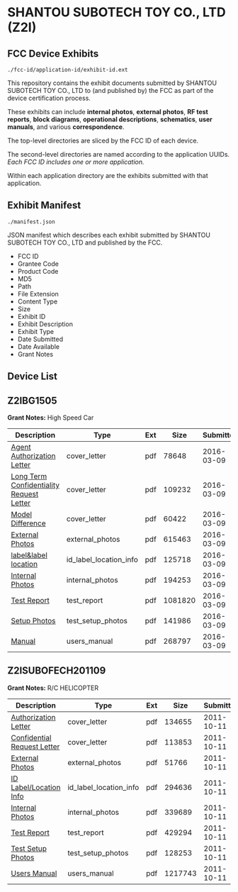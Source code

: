 # SHANTOU SUBOTECH TOY CO., LTD (Z2I)
## FCC Device Exhibits

```
./fcc-id/application-id/exhibit-id.ext
```

This repository contains the exhibit documents submitted by SHANTOU SUBOTECH TOY CO., LTD to (and published by) the FCC as part of the device certification process.

These exhibits can include **internal photos**, **external photos**, **RF test reports**, **block diagrams**, **operational descriptions**, **schematics**, **user manuals**, and various **correspondence**.

The top-level directories are sliced by the FCC ID of each device.

The second-level directories are named according to the application UUIDs. *Each FCC ID includes one or more application.*

Within each application directory are the exhibits submitted with that application. 

## Exhibit Manifest

```
./manifest.json
```

JSON manifest which describes each exhibit submitted by SHANTOU SUBOTECH TOY CO., LTD and published by the FCC.

- FCC ID
- Grantee Code
- Product Code
- MD5
- Path
- File Extension
- Content Type
- Size
- Exhibit ID
- Exhibit Description
- Exhibit Type
- Date Submitted
- Date Available
- Grant Notes

## Device List
## Z2IBG1505
**Grant Notes:** High Speed Car

| Description | Type | Ext | Size | Submitted | Available |
| ----------- | ---- | --- | ---- | --------- | --------- |
| [Agent Authorization Letter](Z2IBG1505/eae49b3a2adb6d843bf0b929674fe275/2923650.pdf) | cover_letter | pdf | 78648 | 2016-03-09 | 2016-03-09 |
| [Long Term Confidentiality Request Letter](Z2IBG1505/eae49b3a2adb6d843bf0b929674fe275/2923656.pdf) | cover_letter | pdf | 109232 | 2016-03-09 | 2016-03-09 |
| [Model Difference](Z2IBG1505/eae49b3a2adb6d843bf0b929674fe275/2923658.pdf) | cover_letter | pdf | 60422 | 2016-03-09 | 2016-03-09 |
| [External Photos](Z2IBG1505/eae49b3a2adb6d843bf0b929674fe275/2923653.pdf) | external_photos | pdf | 615463 | 2016-03-09 | 2016-03-09 |
| [label&label location](Z2IBG1505/eae49b3a2adb6d843bf0b929674fe275/2923655.pdf) | id_label_location_info | pdf | 125718 | 2016-03-09 | 2016-03-09 |
| [Internal Photos](Z2IBG1505/eae49b3a2adb6d843bf0b929674fe275/2923654.pdf) | internal_photos | pdf | 194253 | 2016-03-09 | 2016-03-09 |
| [Test Report](Z2IBG1505/eae49b3a2adb6d843bf0b929674fe275/2923651.pdf) | test_report | pdf | 1081820 | 2016-03-09 | 2016-03-09 |
| [Setup Photos](Z2IBG1505/eae49b3a2adb6d843bf0b929674fe275/2923661.pdf) | test_setup_photos | pdf | 141986 | 2016-03-09 | 2016-03-09 |
| [Manual](Z2IBG1505/eae49b3a2adb6d843bf0b929674fe275/2923657.pdf) | users_manual | pdf | 268797 | 2016-03-09 | 2016-03-09 |
## Z2ISUBOFECH201109
**Grant Notes:** R/C HELICOPTER

| Description | Type | Ext | Size | Submitted | Available |
| ----------- | ---- | --- | ---- | --------- | --------- |
| [Authorization Letter](Z2ISUBOFECH201109/e1aa12ad7ad695d57e15a3a6b00c7db4/1558674.pdf) | cover_letter | pdf | 134655 | 2011-10-11 | 2011-10-11 |
| [Confidential Request Letter](Z2ISUBOFECH201109/e1aa12ad7ad695d57e15a3a6b00c7db4/1558675.pdf) | cover_letter | pdf | 113853 | 2011-10-11 | 2011-10-11 |
| [External Photos](Z2ISUBOFECH201109/e1aa12ad7ad695d57e15a3a6b00c7db4/1558677.pdf) | external_photos | pdf | 51766 | 2011-10-11 | 2011-10-11 |
| [ID Label/Location Info](Z2ISUBOFECH201109/e1aa12ad7ad695d57e15a3a6b00c7db4/1558678.pdf) | id_label_location_info | pdf | 294636 | 2011-10-11 | 2011-10-11 |
| [Internal Photos](Z2ISUBOFECH201109/e1aa12ad7ad695d57e15a3a6b00c7db4/1558679.pdf) | internal_photos | pdf | 339689 | 2011-10-11 | 2011-10-11 |
| [Test Report](Z2ISUBOFECH201109/e1aa12ad7ad695d57e15a3a6b00c7db4/1558682.pdf) | test_report | pdf | 429294 | 2011-10-11 | 2011-10-11 |
| [Test Setup Photos](Z2ISUBOFECH201109/e1aa12ad7ad695d57e15a3a6b00c7db4/1558683.pdf) | test_setup_photos | pdf | 128253 | 2011-10-11 | 2011-10-11 |
| [Users Manual](Z2ISUBOFECH201109/e1aa12ad7ad695d57e15a3a6b00c7db4/1558684.pdf) | users_manual | pdf | 1217743 | 2011-10-11 | 2011-10-11 |
